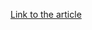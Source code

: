 [Link to the article](https://kienmanowar.wordpress.com/2021/09/06/quick-analysis-cobaltstrike-loader-and-shellcode/)
